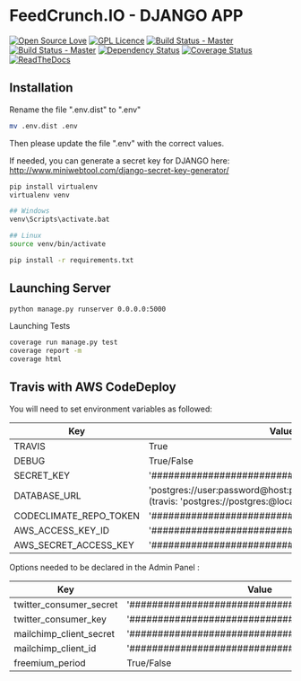 FeedCrunch.IO - DJANGO APP
====================
[![Open Source Love](https://badges.frapsoft.com/os/v2/open-source.svg?v=103)](https://github.com/ellerbrock/open-source-badges/)
[![GPL Licence](https://badges.frapsoft.com/os/gpl/gpl.svg?v=103)](https://opensource.org/licenses/GPL-3.0/)
[![Build Status - Master](https://img.shields.io/travis/DEKHTIARJonathan/FeedCrunch.IO/master.svg?label=Travis%20-%20Master)](https://travis-ci.org/DEKHTIARJonathan/FeedCrunch.IO)
[![Build Status - Master](https://img.shields.io/travis/DEKHTIARJonathan/FeedCrunch.IO/dev.svg?label=Travis%20-%20Dev)](https://travis-ci.org/DEKHTIARJonathan/FeedCrunch.IO)
[![Dependency Status](https://beta.gemnasium.com/badges/github.com/DEKHTIARJonathan/FeedCrunch.IO.svg)](https://beta.gemnasium.com/projects/github.com/DEKHTIARJonathan/FeedCrunch.IO)
[![Coverage Status](https://coveralls.io/repos/github/DEKHTIARJonathan/FeedCrunch.IO/badge.svg)](https://coveralls.io/github/DEKHTIARJonathan/FeedCrunch.IO)
[![ReadTheDocs](https://img.shields.io/badge/docs-latest-brightgreen.svg?style=flat&maxAge=86400)](http://feedcrunch.readthedocs.io/en/latest/)

## Installation

Rename the file ".env.dist" to ".env"
```sh
mv .env.dist .env
```

Then please update the file ".env" with the correct values.

If needed, you can generate a secret key for DJANGO here: http://www.miniwebtool.com/django-secret-key-generator/

```sh
pip install virtualenv
virtualenv venv

## Windows
venv\Scripts\activate.bat

## Linux
source venv/bin/activate

pip install -r requirements.txt
```

## Launching Server

```sh
python manage.py runserver 0.0.0.0:5000
```

Launching Tests

```sh
coverage run manage.py test
coverage report -m
coverage html
```

## Travis with AWS CodeDeploy

You will need to set environment variables as followed:

| Key                      | Value                                                                                                    |
|--------------------------|----------------------------------------------------------------------------------------------------------|
| TRAVIS                   | True                                                                                                     |
| DEBUG                    | True/False                                                                                               |
| SECRET_KEY               | '##############################################'                                                         |
| DATABASE_URL             | 'postgres://user:password@host:port/Database'<br>(travis: 'postgres://postgres:@localhost:5432/travisci')|
| CODECLIMATE_REPO_TOKEN   | '##############################################'                                                         |
| AWS_ACCESS_KEY_ID        | '##############################################'	                                                        |
| AWS_SECRET_ACCESS_KEY    | '##############################################'                                                         |


Options needed to be declared in the Admin Panel :

| Key                      | Value                                            |
|--------------------------|--------------------------------------------------|
| twitter_consumer_secret  | '##############################################' |
| twitter_consumer_key     | '##############################################' |
| mailchimp_client_secret  | '##############################################' |
| mailchimp_client_id      | '##############################################' |
| freemium_period          | True/False                                       |
